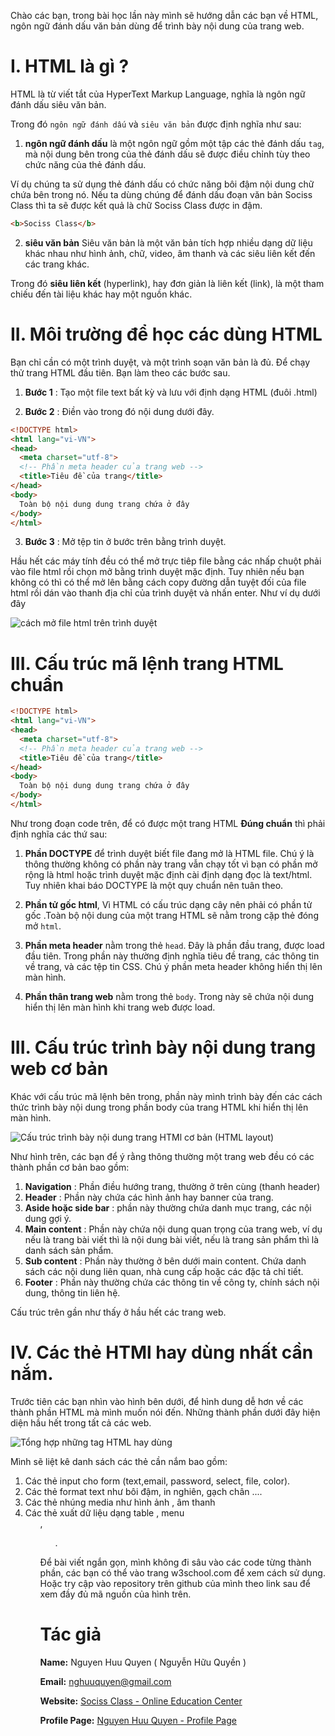 Chào các bạn, trong bài học lần này mình sẽ hướng dẫn các bạn về HTML, ngôn ngữ đánh dấu văn bản dùng để trình bày nội dung của trang web.


# I. HTML là gì ?

HTML là từ viết tắt của HyperText Markup Language, nghĩa là ngôn ngữ đánh dấu siêu văn bản.

Trong đó `ngôn ngữ đánh dấu` và `siêu văn bản` được định nghĩa như sau:

1) **ngôn ngữ đánh dấu** là một ngôn ngữ gồm một tập các thẻ đánh dấu `tag`, mà nội dung bên trong của thẻ đánh dấu sẽ được điều chỉnh tùy theo chức năng của thẻ đánh dấu.


Ví dụ chúng ta sử dụng thẻ đánh dấu <b></b> có chức năng bôi đậm nội dung chữ chứa bên trong nó. Nếu ta dùng chúng để đánh dấu đoạn văn bản Sociss Class thì ta sẽ được kết quả là chữ Sociss Class được in đậm.

```html
<b>Sociss Class</b>
```

2) **siêu văn bản** Siêu văn bản là một văn bản tích hợp nhiều dạng dữ liệu khác nhau như hình ảnh, chữ, video, âm thanh và các siêu liên kết đến các trang khác.

Trong đó **siêu liên kết** (hyperlink), hay đơn giản là liên kết (link), là một tham chiếu đến tài liệu khác hay một nguồn khác.


# II. Môi trường để học các dùng HTML

Bạn chỉ cần có một trình duyệt, và một trình soạn văn bản là đủ.  Để chạy thử trang HTML đầu tiên. Bạn làm theo các bước sau.


1) **Bước 1** : Tạo một file text bất kỳ và lưu với định dạng HTML (đuôi .html)

2) **Bước 2** : Điền vào trong đó nội dung dưới đây.

```html
<!DOCTYPE html>
<html lang="vi-VN">
<head>
  <meta charset="utf-8">
  <!-- Phần meta header của trang web -->
  <title>Tiêu đề của trang</title>
</head>
<body>
  Toàn bộ nội dung dung trang chứa ở đây
</body>
</html>
```

3) **Bước 3** : Mở tệp tin ở bước trên bằng trình duyệt.

Hầu hết các máy tính đều có thể mở trực tiêp file bằng các nhấp chuột phải vào file html rồi chọn mở bằng trình duyệt mặc định. Tuy nhiên nếu bạn không có thì có thể mở lên bằng cách copy đường dẫn tuyệt đối của file html rồi dán vào thanh địa chỉ của trình duyệt và nhấn enter. Như ví dụ dưới đây

![cách mở file html trên trình duyệt](./images/open-html-file-on-browser.gif)


# III. Cấu trúc mã lệnh trang HTML chuẩn

```html
<!DOCTYPE html>
<html lang="vi-VN">
<head>
  <meta charset="utf-8">
  <!-- Phần meta header của trang web -->
  <title>Tiêu đề của trang</title>
</head>
<body>
  Toàn bộ nội dung dung trang chứa ở đây
</body>
</html>
```

Như trong đoạn code trên, để có được một trang HTML **Đúng chuẩn** thì phải định nghĩa các thứ sau:

1) **Phần DOCTYPE** để trình duyệt biết file đang mở là HTML file. Chú ý là thông thường không có phần này trang vẫn chạy tốt vì bạn có phần mở rộng là html hoặc trình duyệt mặc định cài định dạng đọc là text/html. Tuy nhiên khai báo DOCTYPE là một quy chuẩn nên tuân theo.

2) **Phần tử gốc html**, Vì HTML có cấu trúc dạng cây nên phải có phần tử  gốc .Toàn bộ nội dung của một trang HTML sẽ nằm trong cặp thẻ đóng mở `html`.

3) **Phần meta header** nằm trong thẻ `head`. Đây là phần đầu trang, được load đầu tiên. Trong phần này thường định nghĩa tiêu đề trang, các thông tin về trang, và các tệp tin CSS. Chú ý phần meta header không hiển thị lên màn hình.

4) **Phần thân trang web** nằm trong thẻ `body`. Trong này sẽ chứa nội dung hiển thị lên màn hình khi trang web được load.


# III. Cấu trúc trình bày nội dung trang web cơ bản

Khác với cấu trúc mã lệnh bên trong, phần này mình trình bày đến các cách thức trình bày nội dung trong phần body của trang HTML khi hiển thị lên màn hình.

![Cấu trúc trình bày nội dung trang HTMl cơ bản (HTML layout)](./images/html-bacis-layout.jpg)

Như hình trên, các bạn để ý rằng thông thường một trang web đều có các thành phần cơ bản bao gồm:

1) **Navigation** : Phần điều hướng trang, thường ở trên cùng (thanh header)
2) **Header** : Phần này chứa các hình ảnh hay banner của trang.
3) **Aside hoặc side bar**  : phần này thường chứa danh mục trang, các nội dung gợi ý.
4) **Main content** : Phần này chứa nội dung quan trọng của trang web, ví dụ nếu là trang bài viết thì là nội dung bài viết, nếu là trang sản phẩm thì là danh sách sản phẩm.
5) **Sub content** : Phần này thường ở bên dưới main content. Chứa danh sách các nội dung liên quan, nhà cung cấp hoặc các đặc tả chỉ tiết.
6) **Footer** : Phần này thường chứa các thông tin về  công ty, chính sách nội dung, thông tin liên hệ.


Cấu trúc trên gần như thấy ở hầu hết các trang web.

# IV. Các thẻ HTMl hay dùng nhất cần nắm.

Trước tiên các bạn nhìn vào hình bên dưới, để hình dung dễ hơn về các thành phần HTML mà mình muốn nói đến. Những thành phần dưới đây hiện diện hầu hết trong tất cả các web.


![Tổng hợp những tag HTML hay dùng](./images/full-html-features.png)

Mình sẽ liệt kê danh sách các thẻ cần nắm bao gồm:

1) Các thẻ input cho form (text,email, password, select, file, color).
2) Các thẻ format text như bôi đậm, in nghiên, gạch chân ....
3) Các thẻ nhúng media như hình ảnh <img>, âm thanh <audio>, video, iframe.
4) Các thẻ xuất dữ liệu dạng table <table>, menu <ul>,<ol>.


Để bài viết ngắn gọn, mình không đi sâu vào các code từng thành phần, các bạn có thể vào trang w3school.com để xem cách sử dụng. Hoặc try cập vào repository trên github của mình theo link sau để xem đầy đủ mã nguồn của hình trên.



# Tác giả

**Name:** Nguyen Huu Quyen ( Nguyễn Hữu Quyền )

**Email:** nghuuquyen@gmail.com

**Website:** [Sociss Class - Online Education Center](https://sociss.edu.vn/)

**Profile Page:** [Nguyen Huu Quyen - Profile Page ](https://sociss.edu.vn/users/nghuuquyen)
